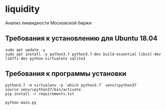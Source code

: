 # liquidity

Анализ ликвидности Московской биржи

## Требования к установлению для Ubuntu 18.04

```
sudo apt update -y
sudo apt install -y python3.7 python3.7-dev build-essential libssl-dev libffi-dev python-virtualenv sqlite3
```

## Требования к программы установки

```
python3.7 -m virtualenv -p `which python3.7` venv/cpython37
source venv/cpython37/bin/activate
pip install -r requirements.txt
```

```
python main.py
```
